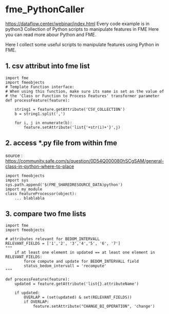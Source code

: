 # fme_PythonCaller
<https://dataflow.center/webinar/index.html>
Every code example is in python3
Collection of Python scripts to manipulate features in FME
Here you can read more abour Python and FME. 

Here I collect some useful scripts to manipulate features using Python in FME.

## 1. csv attribut into fme list
```
import fme
import fmeobjects
# Template Function interface:
# When using this function, make sure its name is set as the value of
# the 'Class or Function to Process Features' transformer parameter
def processFeature(feature):

    string1 = feature.getAttribute('CSV_COLLECTION')
    b = string1.split(',')
    
    for i, j in enumerate(b):
        feature.setAttribute('list{'+str(i)+'}',j)
```
## 2. access *.py file from within fme
source : <https://community.safe.com/s/question/0D54Q000080hSCgSAM/general-class-in-python-where-to-place>
```
import fmeobjects
import sys
sys.path.append('$(FME_SHAREDRESOURCE_DATA)python')
import my_module
class FeatureProcessor(object):
    ... blablabla
```
## 3. compare two fme lists
```
import fme
import fmeobjects

# attributes relevant for BEDOM_INTERVALL
RELEVANT_FIELDS = ['1','2', '3','4','5', '6', '7'] 
"""
    if at least one element in updated == at least one element in RELEVANT_FIELDS:
        force compute and update for BEDOM_INTERVALL field
        status_bedom_intervall = 'recompute'
"""

def processFeature(feature):
    updated = feature.getAttribute('list{}.attributeName')
    
    if updated:
        OVERLAP = (set(updated) & set(RELEVANT_FIELDS))    
        if OVERLAP:
            feature.setAttribute("CHANGE_BI_OPERATION", 'change')
``` 
